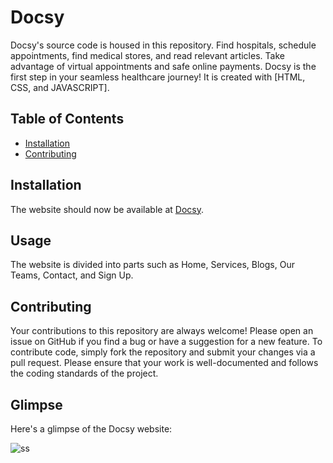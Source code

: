 # Docsy

Docsy's source code is housed in this repository. Find hospitals, schedule appointments, find medical stores, and read relevant articles. Take advantage of virtual appointments and safe online payments. Docsy is the first step in your seamless healthcare journey! It is created with [HTML, CSS, and JAVASCRIPT].


## Table of Contents

- [Installation](#installation)
- [Contributing](#contributing)


## Installation

The website should now be available at [Docsy](https://vermaharsha.github.io/Docsy/).


## Usage

The website is divided into parts such as Home, Services, Blogs, Our Teams, Contact, and Sign Up. 
 

## Contributing

Your contributions to this repository are always welcome! Please open an issue on GitHub if you find a bug or have a suggestion for a new feature. To contribute code, simply fork the repository and submit your changes via a pull request. Please ensure that your work is well-documented and follows the coding standards of the project.


## Glimpse

Here's a glimpse of the Docsy website:

![ss](https://github.com/vermaharsha/Docsy-HackUnicorn/assets/111423734/18e3b584-2059-495e-a5ae-4955f7235c2e)

